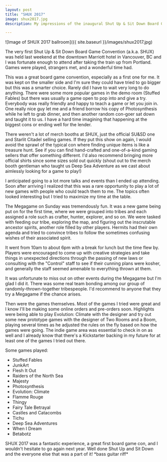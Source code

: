 ```yaml
---
layout: post
title: "SHUX 2017"
image: shux2017.jpg
description: My impressions of the inaugural Shut Up & Sit Down Board Gaming Convention.

---
```


![Image of SHUX 2017 ballroom]({{ site.baseurl }}/images/shux2017.jpg)

The very first Shut Up & Sit Down Board Game Convention (a.k.a. SHUX) was held last weekend at the downtown Marriott hotel in Vancouver, BC and I was fortunate enough to attend after taking the train up from Portland. Games were played, strangers met, and a wonderful time had.<!--more-->

This was a great board game convention, especially as a first one for me. It was kept on the smaller side and I'm sure they could have tried to go bigger but this was a smarter choice. Rarely did I have to wait very long to do anything. There were some more popular games in the demo room (Stuffed Fables) but there was usually a game open to pop into and give a try. Everybody was really friendly and happy to teach a game or let you join in. One really nice guy let me and a friend borrow his copy of Photosynthesis while he left to grab dinner, and then another random con-goer sat down and taught it to us. I have a hard time imagining that happening at the biggest cons or ending well for the lender.

There weren't a lot of merch booths at SHUX, just the official SU&SD one and Starlit Citadel selling games. If they put this show on again, I would avoid the sprawl of the typical con where finding unique items is like a treasure hunt. See if you can find hand-crafted and one-of-a-kind gaming sellers that offer something different. I'd also recommend bringing more official shirts since some sizes sold out quickly (shout out to the merch booth gentleman who taught us Deep Sea Adventure as we cast about aimlessly looking for a game to play!)

I anticipated going to a lot more talks and events than I ended up attending. Soon after arriving I realized that this was a rare opportunity to play a lot of new games with people who could teach them to me. The topics often looked interesting but I tried to maximize my time at the table. 

The Megagame on Sunday was tremendously fun. It was a new game being put on for the first time, where we were grouped into tribes and each assigned a role such as crafter, hunter, explorer, and so on. We were tasked with feeding our tribe, exploring the map, and figuring out the inscrutable ancestor spirits, another role filled by other players. Hermits had their own agenda and tried to convince tribes to follow the sometimes confusing wishes of their associated spirit.

It went from 10am to about 6pm with a break for lunch but the time flew by. Players were encouraged to come up with creative strategies and take things in unexpected directions through the passing of new laws or consulting with the "Control" staff to see if their cunning plans were kosher, and generally the staff seemed amenable to everything thrown at them.

It was unfortunate to miss out on other events during the Megagame but I'm glad I did it. There was some real team bonding among our group of randomly-thrown-together tribespeople. I'd recommend to anyone that they try a Megagame if the chance arises.

Then were the games themselves. Most of the games I tried were great and I know I'll be making some online orders and pre-orders soon. Highlights were being able to play Evolution: Climate with the designer and try out some new prototype games with the designer of Two Rooms and a Boom, playing several times as he adjusted the rules on the fly based on how the games were going. The indie game area was essential to check in on as well and I already know that there's a Kickstarter backing in my future for at least one of the games I tried out there.

Some games played:

* Stuffed Fables
* JunkArt
* Flesh It Out
* Raiders of the North Sea
* Majesty
* Photosynthesis 
* Evolution: Climate
* Flamme Rouge 
* Thingy 
* Fairy Tale Betrayal 
* Castles and Catacombs 
* Tichu
* Deep Sea Adventures 
* When I Dream 
* Betabotz

SHUX 2017 was a fantastic experience, a great first board game con, and I wouldn't hesitate to go again next year. Well done Shut Up and Sit Down and the everyone else that was a part of it! \*bass guitar riff\*